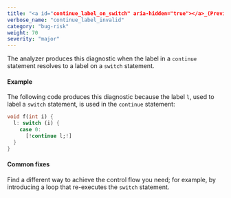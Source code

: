 ```yaml
---
title: "<a id="continue_label_on_switch" aria-hidden="true"></a>_(Previously known as `continue_label_on_switch`)  The label used in a 'continue' statement must be defined on either a loop or a switch member."
verbose_name: "continue_label_invalid"
category: "bug-risk"
weight: 70
severity: "major"
---
```

The analyzer produces this diagnostic when the label in a `continue`
statement resolves to a label on a `switch` statement.

#### Example

The following code produces this diagnostic because the label `l`, used to
label a `switch` statement, is used in the `continue` statement:

```dart
void f(int i) {
  l: switch (i) {
    case 0:
      [!continue l;!]
  }
}
```

#### Common fixes

Find a different way to achieve the control flow you need; for example, by
introducing a loop that re-executes the `switch` statement.
